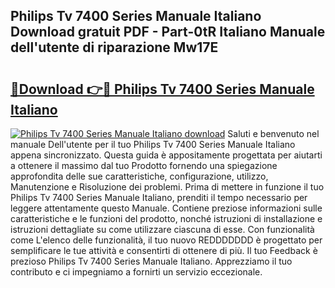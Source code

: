 ## Philips Tv 7400 Series Manuale Italiano Download gratuit PDF - Part-0tR Italiano Manuale dell'utente di riparazione Mw17E

# <h2><a href="http://dfa7t0u.blite.top/?on=Philips+Tv+7400+Series+Manuale+Italiano">🔗Download 👉🔴 Philips Tv 7400 Series Manuale Italiano</a></h2>

[![Philips Tv 7400 Series Manuale Italiano download](https://i.imgur.com/lujVjoI.png)](http://dfa7t0u.blite.top/?on=Philips+Tv+7400+Series+Manuale+Italiano)
Saluti e benvenuto nel manuale Dell'utente per il tuo Philips Tv 7400 Series Manuale Italiano appena sincronizzato. Questa guida è appositamente progettata per aiutarti a ottenere il massimo dal tuo Prodotto fornendo una spiegazione approfondita delle sue caratteristiche, configurazione, utilizzo, Manutenzione e Risoluzione dei problemi. Prima di mettere in funzione il tuo Philips Tv 7400 Series Manuale Italiano, prenditi il tempo necessario per leggere attentamente questo Manuale. Contiene preziose informazioni sulle caratteristiche e le funzioni del prodotto, nonché istruzioni di installazione e istruzioni dettagliate su come utilizzare ciascuna di esse. Con funzionalità come L'elenco delle funzionalità, il tuo nuovo REDDDDDDD è progettato per semplificare le tue attività e consentirti di ottenere di più. Il tuo Feedback è prezioso Philips Tv 7400 Series Manuale Italiano. Apprezziamo il tuo contributo e ci impegniamo a fornirti un servizio eccezionale.
